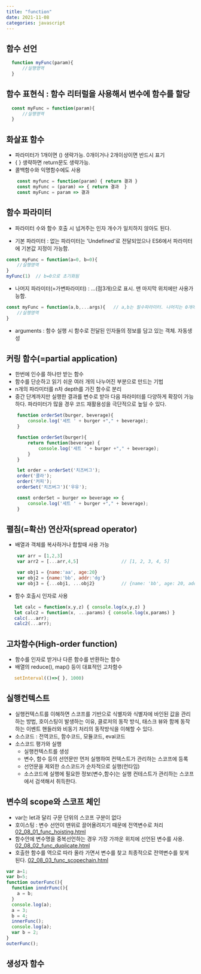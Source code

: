 ```yaml
---
title: "function"
date: 2021-11-08
categories: javascript  
---
```


## 함수 선언
```javascript
  function myFunc(param){
      //실행영역
  }
```  
## 함수 표현식 : 함수 리터럴을 사용해서 변수에 함수를 할당
```javascript
  const myFunc = function(param){
      //실행영역
  }
```

## 화살표 함수  
  * 파라미터가 1개이면 () 생략가능. 0개이거나 2개이상이면 반드시 표기
  * { } 생략하면 return문도 생략가능.
  * 콜백함수와 익명함수에도 사용
```javascript
    const myfunc = function(param) { return 결과 }
    const myFunc = (param) => { return 결과  }
    const myFunc = param => 결과
```

## 함수 파라미터
  * 파라미터 수와 함수 호출 시 넘겨주는 인자 개수가 일치하지 않아도 된다. 
  
  * 기본 파라미터 : 없는 파라미터는 'Undefined'로 전달되었으나 ES6에서 파라미터에 기본값 지정이 가능함.
  ```javascript
  const myFunc = function(a=0, b=0){
      //실행영역
  }
  myFunc(1)  // b=0으로 초기화됨
  ```
  
  * 나머지 파라미터(=가변파라미터) : ...(점3개)으로 표시. 맨 마지막 위치에만 사용가능함.
  ```javascript
  const myFunc = function(a,b,...args){   // a,b는 필수파라미터. 나머지는 0개에서 n개까지 배열로 받음
      //실행영역
  }
  ```
* arguments : 함수 실행 시 함수로 전달된 인자들의 정보를 담고 있는 객체. 자동생성


## 커링 함수(=partial application)  
  * 한번에 인수를 하나만 받는 함수  
  * 함수를 단순하고 읽기 쉬운 여러 개의 나누어진 부분으로 만드는 기법
  * n개의 파라미터를 n차 depth를 가진 함수로 분리
  * 중간 단계까지만 실행한 결과를 변수로 받아 다음 파라미터를 다양하게 확장이 가능하다. 파라미터가 많을 경우 코드 재활용성을 극단적으로 높일 수 있다.
```javascript
    function orderSet(burger, beverage){
        console.log('세트 ' + burger +"," + beverage);
    }
```
```javascript
    function orderSet(burger){
        return function(beverage) {
            console.log('세트 ' + burger +"," + beverage);
        }
    }

    let order = orderSet('치즈버그');
    order('콜라');
    order('커피');
    orderSet('치즈버그')('우유');
```
```javascript
    const orderSet = burger => beverage => {
        console.log('세트 ' + burger +"," + beverage);
    }
```

## 펼침(=확산) 연산자(spread operator)
  * 배열과 객체를 복사하거나 합할때 사용 가능
```javascript
    var arr = [1,2,3]
    var arr2 = [...arr,4,5]                // [1, 2, 3, 4, 5]  

    var obj1 = {name:'aa', age:20}
    var obj2 = {name:'bb', addr:'dg'}
    var obj3 = {...obj1, ...obj2}          // {name: 'bb', age: 20, addr: 'dg'}  키가 중복되면 덮어쓴다
```

  * 함수 호출시  인자로 사용  
```javascript
   let calc = function(x,y,z) { console.log(x,y,z) }
   let calc2 = function(x, ...params) { console.log(x,params) }
   calc(...arr);
   calc2(...arr);
```

## 고차함수(High-order function)  
  * 함수를 인자로 받거나 다른 함수를 반환하는 함수
  * 배열의 reduce(), map() 등이 대표적인 고차함수

```javascript
   setInterval(()=>{ }, 1000)
```

## 실행컨텍스트
* 실행컨텍스트를 이해하면 스코프를 기반으로 식별자와 식별자에 바인된 값을 관리하는 방법, 호이스팅이 발생하는 이유, 클로저의 동작 방식, 태스크 뷰와 함께 동작하는 이벤트 핸들러와 비동기 처리의 동작방식을 이해할 수 있다.
* 소스코드 : 전역코드, 함수코드, 모듈코드, eval코드
* 소스코드 평가와 실행
  * 실행컨텍스트를 생성
  * 변수, 함수 등의 선언문만 먼저 실행하여 컨텍스트가 관리하는 스코프에 등록
  * 선언문을 제외한 소스코드가 순차적으로 실행(런타임)
  * 소스코드에 실행에 필요한 정보(변수,함수)는 실행 컨테스트가 관리하는 스코프에서 검색해서 취득한다.

## 변수의 scope와 스코프 체인
  * var는 let과 달리 구문 단위의 스코프 구분이 없다 
  * 호이스팅 : 변수 선언이 맨위로 끌어욜려지기 때문에 전역변수로 처리 [02_08_01_func_hoisting.html](02_08_01_func_hoisting.html)
  * 함수안에 변수명을 중복선언하는 경우 가장 가까운 위치에 선언된 변수를 사용. [02_08_02_func_duplicate.html](02_08_02_func_duplicate.html)
  * 호출한 함수를 역으로 따라 올라 가면서 변수를 찾고 최종적으로 전역변수를 찾게 된다. [02_08_03_func_scopechain.html](02_08_03_func_scopechain.html)
  
  ```javascript
  var a=1;
  var b=5;
  function outerFunc(){
    function inndrFunc(){
      a = b;
    }
    console.log(a);
    a = 3;
    b = 4;
    innerFunc();
    console.log(a);
    var b = 2;
  }
  outerFunc();
  ```

## 생성자 함수